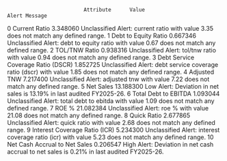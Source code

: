                              Attribute      Value                                                                                             Alert Message
0                        Current Ratio   3.348060                       Unclassified Alert: current ratio with value 3.35 does not match any defined range.
1                 Debt to Equity Ratio   0.667346                Unclassified Alert: debt to equity ratio with value 0.67 does not match any defined range.
2                        TOL/TNW Ratio   0.938316                       Unclassified Alert: tol/tnw ratio with value 0.94 does not match any defined range.
3   Debt Service Coverage Ratio (DSCR)   1.852725  Unclassified Alert: debt service coverage ratio (dscr) with value 1.85 does not match any defined range.
4                         Adjusted TNW   7.217400                        Unclassified Alert: adjusted tnw with value 7.22 does not match any defined range.
5                            Net Sales  13.188300                                    Low Alert: Deviation in net sales is 13.19% in last audited FY2025-26.
6                 Total Debt to EBITDA   1.093044                Unclassified Alert: total debt to ebitda with value 1.09 does not match any defined range.
7                                ROE %  21.082384                              Unclassified Alert: roe % with value 21.08 does not match any defined range.
8                          Quick Ratio   2.677865                         Unclassified Alert: quick ratio with value 2.68 does not match any defined range.
9        Interest Coverage Ratio (ICR)   5.234300       Unclassified Alert: interest coverage ratio (icr) with value 5.23 does not match any defined range.
10       Net Cash Accrual to Net Sales   0.206547                High Alert: Deviation in net cash accrual to net sales is 0.21% in last audited FY2025-26.